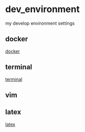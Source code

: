 # dev_environment

my develop environment settings

## docker

[docker](docker/README.md)

## terminal

[terminal](terminal/README.md)

## vim

## latex

[latex](latex/README.md)
